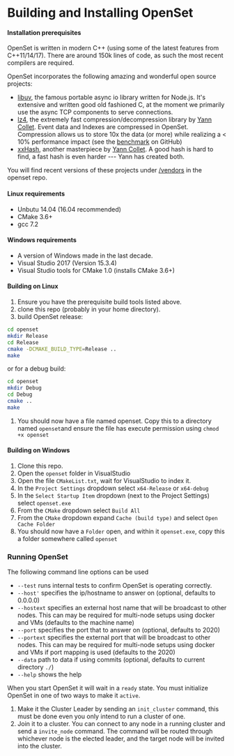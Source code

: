 # Building and Installing OpenSet

#### Installation prerequisites

OpenSet is written in modern C++ (using some of the latest features from C++11/14/17). There are around 150k lines of code, as such the most recent compilers are required.

OpenSet incorporates the following amazing and wonderful open source projects:

- [libuv](https://github.com/libuv/libuv), the famous portable async io library written for Node.js. It's extensive and written good old fashioned C, at the moment we primarily use the async TCP components to serve connections.
- [lz4](https://github.com/lz4/lz4), the extremely fast compression/decompression library by [Yann Collet](https://www.linkedin.com/in/yann-collet-5ba1904). Event data and Indexes are compressed in OpenSet. Compression allows us to store 10x the data (or more) while realizing a < 10% performance impact (see the [benchmark](https://github.com/lz4/lz4#benchmarks) on GitHub)
- [xxHash](https://github.com/Cyan4973/xxHash), another masterpiece by  [Yann Collet](https://www.linkedin.com/in/yann-collet-5ba1904). A good hash is hard to find, a fast hash is even harder --- Yann has created both.

You will find recent versions of these projects under [/vendors](#) in the openset repo.

#### Linux requirements

- Unbutu 14.04 (16.04 recommended)
- CMake 3.6+
- gcc 7.2

#### Windows requirements

- A version of Windows made in the last decade.
- Visual Studio 2017 (Version 15.3.4)
- Visual Studio tools for CMake 1.0 (installs CMake 3.6+)

#### Building on Linux

1. Ensure you have the prerequisite build tools listed above.
2. clone this repo (probably in your home directory).
3. build OpenSet release:
```bash
cd openset
mkdir Release
cd Release
cmake -DCMAKE_BUILD_TYPE=Release ..
make
```
or for a debug build:
```bash
cd openset
mkdir Debug
cd Debug
cmake ..
make
```
1. You should now have a file named openset. Copy this to a directory named `openset`and ensure the file has execute permission using `chmod +x openset`

#### Building on Windows

1. Clone this repo.
2. Open the `openset` folder in VisualStudio
3. Open the file `CMakeList.txt`, wait for VisualStudio to index it.
4. In the `Project Settings` dropdown select `x64-Release` or `x64-debug`
5. In the `Select Startup Item` dropdown (next to the Project Settings)  select `openset.exe`
6. From the `CMake` dropdown select `Build All`
7. From the `CMake` dropdown expand `Cache (build type)` and select `Open Cache Folder`
8. You should now have a `Folder` open, and within it `openset.exe`, copy this a folder somewhere called `openset` 

### Running OpenSet

The following command line options can be used

- `--test` runs internal tests to confirm OpenSet is operating correctly.
- `--host'` specifies the ip/hostname to answer on (optional, defaults to 0.0.0.0)
- `--hostext` specifies an external host name that will be broadcast to other nodes. This can may be required for multi-node setups using docker and VMs (defaults to the machine name)
- `--port` specifies the port that to answer on (optional, defaults to 2020)
- `--portext` specifies the external port that will be broadcast to other nodes. This can may be required for multi-node setups using docker and VMs if port mapping is used (defaults to the 2020)
- `--data` path to data if using commits (optional, defaults to current directory `./`)
- `--help` shows the help

When you start OpenSet it will wait in a `ready` state. You must initialize OpenSet in one of two ways to make it `active`.

1. Make it the Cluster Leader by sending an `init_cluster` command, this must be done even you only intend to run a cluster of one.
2. Join it to a cluster. You can connect to any node in a running cluster and send a `invite_node` command. The command will be routed through whichever node is the elected leader, and the target node will be invited into the cluster.
